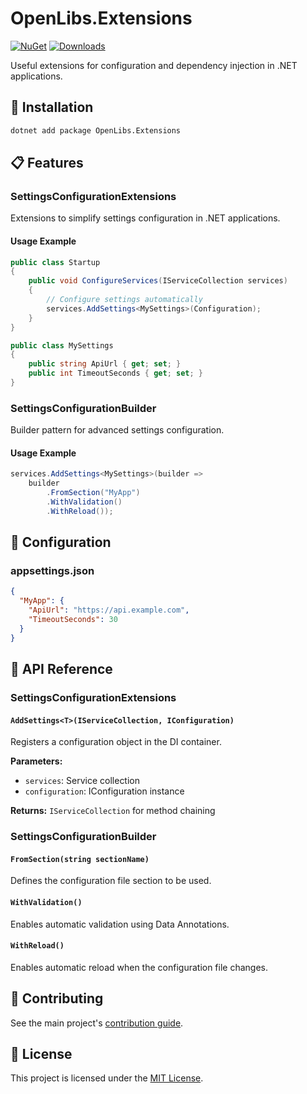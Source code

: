 # OpenLibs.Extensions

[![NuGet](https://img.shields.io/nuget/v/OpenLibs.Extensions.svg)](https://www.nuget.org/packages/OpenLibs.Extensions/)
[![Downloads](https://img.shields.io/nuget/dt/OpenLibs.Extensions.svg)](https://www.nuget.org/packages/OpenLibs.Extensions/)

Useful extensions for configuration and dependency injection in .NET applications.

## 🚀 Installation

```bash
dotnet add package OpenLibs.Extensions
```

## 📋 Features

### SettingsConfigurationExtensions

Extensions to simplify settings configuration in .NET applications.

#### Usage Example

```csharp
public class Startup
{
    public void ConfigureServices(IServiceCollection services)
    {
        // Configure settings automatically
        services.AddSettings<MySettings>(Configuration);
    }
}

public class MySettings
{
    public string ApiUrl { get; set; }
    public int TimeoutSeconds { get; set; }
}
```

### SettingsConfigurationBuilder

Builder pattern for advanced settings configuration.

#### Usage Example

```csharp
services.AddSettings<MySettings>(builder => 
    builder
        .FromSection("MyApp")
        .WithValidation()
        .WithReload());
```

## 🔧 Configuration

### appsettings.json

```json
{
  "MyApp": {
    "ApiUrl": "https://api.example.com",
    "TimeoutSeconds": 30
  }
}
```

## 📖 API Reference

### SettingsConfigurationExtensions

#### `AddSettings<T>(IServiceCollection, IConfiguration)`

Registers a configuration object in the DI container.

**Parameters:**
- `services`: Service collection
- `configuration`: IConfiguration instance

**Returns:** `IServiceCollection` for method chaining

### SettingsConfigurationBuilder

#### `FromSection(string sectionName)`

Defines the configuration file section to be used.

#### `WithValidation()`

Enables automatic validation using Data Annotations.

#### `WithReload()`

Enables automatic reload when the configuration file changes.

## 🤝 Contributing

See the main project's [contribution guide](../../CONVENTIONAL_COMMITS.md).

## 📄 License

This project is licensed under the [MIT License](../../LICENSE).

